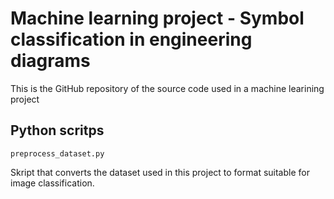 # Machine learning project - Symbol classification in engineering diagrams

This is the GitHub repository of the source code used in a machine learining project

## Python scritps

`preprocess_dataset.py`

Skript that converts the dataset used in this project to format suitable for image classification.
